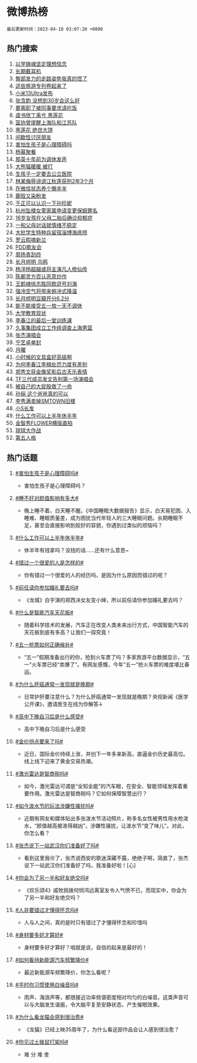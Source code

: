 # 微博热榜

`最后更新时间：2023-04-18 03:07:20 +0800`

## 热门搜索

1. [以学铸魂坚定理想信念](https://m.weibo.cn/search?containerid=100103type%3D1%26t%3D10%26q%3D%23%E4%BB%A5%E5%AD%A6%E9%93%B8%E9%AD%82%E5%9D%9A%E5%AE%9A%E7%90%86%E6%83%B3%E4%BF%A1%E5%BF%B5%23&stream_entry_id=51&isnewpage=1&extparam=seat%3D1%26filter_type%3Drealtimehot%26c_type%3D51%26dgr%3D0%26cate%3D10103%26stream_entry_id%3D51%26pos%3D0%26display_time%3D1681758438%26pre_seqid%3D168175843850792265688&luicode=10000011&lfid=106003type%253D25%2526t%253D3%2526disable_hot%253D1%2526filter_type%253Drealtimehot)
1. [长期戴耳机](https://m.weibo.cn/search?containerid=100103type%3D1%26t%3D10%26q%3D%23%E9%95%BF%E6%9C%9F%E6%88%B4%E8%80%B3%E6%9C%BA%23&stream_entry_id=31&isnewpage=1&extparam=seat%3D1%26filter_type%3Drealtimehot%26c_type%3D31%26cate%3D5001%26lcate%3D5001%26pos%3D0%26realpos%3D1%26band_rank%3D1%26q%3D%2523%25E9%2595%25BF%25E6%259C%259F%25E6%2588%25B4%25E8%2580%25B3%25E6%259C%25BA%2523%26flag%3D2%26stream_entry_id%3D31%26dgr%3D0%26display_time%3D1681758438%26pre_seqid%3D168175843850792265688&luicode=10000011&lfid=106003type%253D25%2526t%253D3%2526disable_hot%253D1%2526filter_type%253Drealtimehot)
1. [臀部发力的走路姿势我真的悟了](https://m.weibo.cn/search?containerid=100103type%3D1%26t%3D10%26q%3D%23%E8%87%80%E9%83%A8%E5%8F%91%E5%8A%9B%E7%9A%84%E8%B5%B0%E8%B7%AF%E5%A7%BF%E5%8A%BF%E6%88%91%E7%9C%9F%E7%9A%84%E6%82%9F%E4%BA%86%23&stream_entry_id=31&isnewpage=1&extparam=seat%3D1%26filter_type%3Drealtimehot%26c_type%3D31%26cate%3D5001%26lcate%3D5001%26pos%3D1%26realpos%3D2%26band_rank%3D2%26q%3D%2523%25E8%2587%2580%25E9%2583%25A8%25E5%258F%2591%25E5%258A%259B%25E7%259A%2584%25E8%25B5%25B0%25E8%25B7%25AF%25E5%25A7%25BF%25E5%258A%25BF%25E6%2588%2591%25E7%259C%259F%25E7%259A%2584%25E6%2582%259F%25E4%25BA%2586%2523%26flag%3D16%26stream_entry_id%3D31%26dgr%3D0%26display_time%3D1681758438%26pre_seqid%3D168175843850792265688&luicode=10000011&lfid=106003type%253D25%2526t%253D3%2526disable_hot%253D1%2526filter_type%253Drealtimehot)
1. [这些旅游专列卷起来了](https://m.weibo.cn/search?containerid=100103type%3D1%26t%3D10%26q%3D%23%E8%BF%99%E4%BA%9B%E6%97%85%E6%B8%B8%E4%B8%93%E5%88%97%E5%8D%B7%E8%B5%B7%E6%9D%A5%E4%BA%86%23&stream_entry_id=31&isnewpage=1&extparam=seat%3D1%26filter_type%3Drealtimehot%26c_type%3D31%26cate%3D5001%26lcate%3D5001%26pos%3D2%26realpos%3D3%26band_rank%3D3%26q%3D%2523%25E8%25BF%2599%25E4%25BA%259B%25E6%2597%2585%25E6%25B8%25B8%25E4%25B8%2593%25E5%2588%2597%25E5%258D%25B7%25E8%25B5%25B7%25E6%259D%25A5%25E4%25BA%2586%2523%26flag%3D0%26stream_entry_id%3D31%26dgr%3D0%26display_time%3D1681758438%26pre_seqid%3D168175843850792265688&luicode=10000011&lfid=106003type%253D25%2526t%253D3%2526disable_hot%253D1%2526filter_type%253Drealtimehot)
1. [小米13Ultra发布](https://m.weibo.cn/search?containerid=100103type%3D1%26t%3D10%26q%3D%23%E5%B0%8F%E7%B1%B313Ultra%E5%8F%91%E5%B8%83%23&stream_entry_id=31&isnewpage=1&extparam=seat%3D1%26filter_type%3Drealtimehot%26c_type%3D31%26topic_ad%3D1%26adid%3D186473%26cate%3D5001%26lcate%3D5001%26pos%3D3%26band_rank%3D4%26q%3D%2523%25E5%25B0%258F%25E7%25B1%25B313Ultra%25E5%258F%2591%25E5%25B8%2583%2523%26stream_entry_id%3D31%26dgr%3D0%26display_time%3D1681758438%26pre_seqid%3D168175843850792265688&luicode=10000011&lfid=106003type%253D25%2526t%253D3%2526disable_hot%253D1%2526filter_type%253Drealtimehot)
1. [张含韵 没想到30岁会这么好](https://m.weibo.cn/search?containerid=100103type%3D1%26t%3D10%26q%3D%E5%BC%A0%E5%90%AB%E9%9F%B5+%E6%B2%A1%E6%83%B3%E5%88%B030%E5%B2%81%E4%BC%9A%E8%BF%99%E4%B9%88%E5%A5%BD&stream_entry_id=31&isnewpage=1&extparam=seat%3D1%26filter_type%3Drealtimehot%26c_type%3D31%26cate%3D5001%26lcate%3D5001%26pos%3D4%26realpos%3D4%26band_rank%3D4%26q%3D%25E5%25BC%25A0%25E5%2590%25AB%25E9%259F%25B5%2520%25E6%25B2%25A1%25E6%2583%25B3%25E5%2588%25B030%25E5%25B2%2581%25E4%25BC%259A%25E8%25BF%2599%25E4%25B9%2588%25E5%25A5%25BD%26flag%3D0%26stream_entry_id%3D31%26dgr%3D0%26display_time%3D1681758438%26pre_seqid%3D168175843850792265688&luicode=10000011&lfid=106003type%253D25%2526t%253D3%2526disable_hot%253D1%2526filter_type%253Drealtimehot)
1. [要离职了被同事要求请吃饭](https://m.weibo.cn/search?containerid=100103type%3D1%26t%3D10%26q%3D%23%E8%A6%81%E7%A6%BB%E8%81%8C%E4%BA%86%E8%A2%AB%E5%90%8C%E4%BA%8B%E8%A6%81%E6%B1%82%E8%AF%B7%E5%90%83%E9%A5%AD%23&stream_entry_id=31&isnewpage=1&extparam=seat%3D1%26filter_type%3Drealtimehot%26c_type%3D31%26cate%3D5001%26lcate%3D5001%26pos%3D5%26realpos%3D5%26band_rank%3D5%26q%3D%2523%25E8%25A6%2581%25E7%25A6%25BB%25E8%2581%258C%25E4%25BA%2586%25E8%25A2%25AB%25E5%2590%258C%25E4%25BA%258B%25E8%25A6%2581%25E6%25B1%2582%25E8%25AF%25B7%25E5%2590%2583%25E9%25A5%25AD%2523%26flag%3D0%26stream_entry_id%3D31%26dgr%3D0%26display_time%3D1681758438%26pre_seqid%3D168175843850792265688&luicode=10000011&lfid=106003type%253D25%2526t%253D3%2526disable_hot%253D1%2526filter_type%253Drealtimehot)
1. [虞书欣丁禹兮 黑莲花](https://m.weibo.cn/search?containerid=100103type%3D1%26t%3D10%26q%3D%E8%99%9E%E4%B9%A6%E6%AC%A3%E4%B8%81%E7%A6%B9%E5%85%AE+%E9%BB%91%E8%8E%B2%E8%8A%B1&stream_entry_id=31&isnewpage=1&extparam=seat%3D1%26filter_type%3Drealtimehot%26c_type%3D31%26cate%3D5001%26lcate%3D5001%26pos%3D6%26realpos%3D6%26band_rank%3D6%26q%3D%25E8%2599%259E%25E4%25B9%25A6%25E6%25AC%25A3%25E4%25B8%2581%25E7%25A6%25B9%25E5%2585%25AE%2520%25E9%25BB%2591%25E8%258E%25B2%25E8%258A%25B1%26flag%3D0%26stream_entry_id%3D31%26dgr%3D0%26display_time%3D1681758438%26pre_seqid%3D168175843850792265688&luicode=10000011&lfid=106003type%253D25%2526t%253D3%2526disable_hot%253D1%2526filter_type%253Drealtimehot)
1. [篮协曾提醒上海队和江苏队](https://m.weibo.cn/search?containerid=100103type%3D1%26t%3D10%26q%3D%23%E7%AF%AE%E5%8D%8F%E6%9B%BE%E6%8F%90%E9%86%92%E4%B8%8A%E6%B5%B7%E9%98%9F%E5%92%8C%E6%B1%9F%E8%8B%8F%E9%98%9F%23&stream_entry_id=31&isnewpage=1&extparam=seat%3D1%26filter_type%3Drealtimehot%26c_type%3D31%26cate%3D5001%26lcate%3D5001%26pos%3D7%26realpos%3D7%26band_rank%3D7%26q%3D%2523%25E7%25AF%25AE%25E5%258D%258F%25E6%259B%25BE%25E6%258F%2590%25E9%2586%2592%25E4%25B8%258A%25E6%25B5%25B7%25E9%2598%259F%25E5%2592%258C%25E6%25B1%259F%25E8%258B%258F%25E9%2598%259F%2523%26flag%3D0%26stream_entry_id%3D31%26dgr%3D0%26display_time%3D1681758438%26pre_seqid%3D168175843850792265688&luicode=10000011&lfid=106003type%253D25%2526t%253D3%2526disable_hot%253D1%2526filter_type%253Drealtimehot)
1. [黑莲花 绝世大饼](https://m.weibo.cn/search?containerid=100103type%3D1%26t%3D10%26q%3D%E9%BB%91%E8%8E%B2%E8%8A%B1+%E7%BB%9D%E4%B8%96%E5%A4%A7%E9%A5%BC&stream_entry_id=31&isnewpage=1&extparam=seat%3D1%26filter_type%3Drealtimehot%26c_type%3D31%26cate%3D5001%26lcate%3D5001%26pos%3D8%26realpos%3D8%26band_rank%3D8%26q%3D%25E9%25BB%2591%25E8%258E%25B2%25E8%258A%25B1%2520%25E7%25BB%259D%25E4%25B8%2596%25E5%25A4%25A7%25E9%25A5%25BC%26flag%3D0%26stream_entry_id%3D31%26dgr%3D0%26display_time%3D1681758438%26pre_seqid%3D168175843850792265688&luicode=10000011&lfid=106003type%253D25%2526t%253D3%2526disable_hot%253D1%2526filter_type%253Drealtimehot)
1. [间歇性讨厌朋友](https://m.weibo.cn/search?containerid=100103type%3D1%26t%3D10%26q%3D%23%E9%97%B4%E6%AD%87%E6%80%A7%E8%AE%A8%E5%8E%8C%E6%9C%8B%E5%8F%8B%23&stream_entry_id=31&isnewpage=1&extparam=seat%3D1%26filter_type%3Drealtimehot%26c_type%3D31%26cate%3D5001%26lcate%3D5001%26pos%3D9%26realpos%3D9%26band_rank%3D9%26q%3D%2523%25E9%2597%25B4%25E6%25AD%2587%25E6%2580%25A7%25E8%25AE%25A8%25E5%258E%258C%25E6%259C%258B%25E5%258F%258B%2523%26flag%3D0%26stream_entry_id%3D31%26dgr%3D0%26display_time%3D1681758438%26pre_seqid%3D168175843850792265688&luicode=10000011&lfid=106003type%253D25%2526t%253D3%2526disable_hot%253D1%2526filter_type%253Drealtimehot)
1. [害怕生孩子是心理障碍吗](https://m.weibo.cn/search?containerid=100103type%3D1%26t%3D10%26q%3D%23%E5%AE%B3%E6%80%95%E7%94%9F%E5%AD%A9%E5%AD%90%E6%98%AF%E5%BF%83%E7%90%86%E9%9A%9C%E7%A2%8D%E5%90%97%23&stream_entry_id=31&isnewpage=1&extparam=seat%3D1%26filter_type%3Drealtimehot%26c_type%3D31%26cate%3D5001%26lcate%3D5001%26pos%3D10%26realpos%3D10%26band_rank%3D10%26q%3D%2523%25E5%25AE%25B3%25E6%2580%2595%25E7%2594%259F%25E5%25AD%25A9%25E5%25AD%2590%25E6%2598%25AF%25E5%25BF%2583%25E7%2590%2586%25E9%259A%259C%25E7%25A2%258D%25E5%2590%2597%2523%26flag%3D0%26stream_entry_id%3D31%26dgr%3D0%26display_time%3D1681758438%26pre_seqid%3D168175843850792265688&luicode=10000011&lfid=106003type%253D25%2526t%253D3%2526disable_hot%253D1%2526filter_type%253Drealtimehot)
1. [杨幂聚餐](https://m.weibo.cn/search?containerid=100103type%3D1%26t%3D10%26q%3D%E6%9D%A8%E5%B9%82%E8%81%9A%E9%A4%90&stream_entry_id=31&isnewpage=1&extparam=seat%3D1%26filter_type%3Drealtimehot%26c_type%3D31%26cate%3D5001%26lcate%3D5001%26pos%3D11%26realpos%3D11%26band_rank%3D11%26q%3D%25E6%259D%25A8%25E5%25B9%2582%25E8%2581%259A%25E9%25A4%2590%26flag%3D2%26stream_entry_id%3D31%26dgr%3D0%26display_time%3D1681758438%26pre_seqid%3D168175843850792265688&luicode=10000011&lfid=106003type%253D25%2526t%253D3%2526disable_hot%253D1%2526filter_type%253Drealtimehot)
1. [那英十年前为调休发声](https://m.weibo.cn/search?containerid=100103type%3D1%26t%3D10%26q%3D%E9%82%A3%E8%8B%B1%E5%8D%81%E5%B9%B4%E5%89%8D%E4%B8%BA%E8%B0%83%E4%BC%91%E5%8F%91%E5%A3%B0&stream_entry_id=31&isnewpage=1&extparam=seat%3D1%26filter_type%3Drealtimehot%26c_type%3D31%26cate%3D5001%26lcate%3D5001%26pos%3D12%26realpos%3D12%26band_rank%3D12%26q%3D%25E9%2582%25A3%25E8%258B%25B1%25E5%258D%2581%25E5%25B9%25B4%25E5%2589%258D%25E4%25B8%25BA%25E8%25B0%2583%25E4%25BC%2591%25E5%258F%2591%25E5%25A3%25B0%26flag%3D2%26stream_entry_id%3D31%26dgr%3D0%26display_time%3D1681758438%26pre_seqid%3D168175843850792265688&luicode=10000011&lfid=106003type%253D25%2526t%253D3%2526disable_hot%253D1%2526filter_type%253Drealtimehot)
1. [大熊猫暖暖 被打](https://m.weibo.cn/search?containerid=100103type%3D1%26t%3D10%26q%3D%E5%A4%A7%E7%86%8A%E7%8C%AB%E6%9A%96%E6%9A%96+%E8%A2%AB%E6%89%93&stream_entry_id=31&isnewpage=1&extparam=seat%3D1%26filter_type%3Drealtimehot%26c_type%3D31%26cate%3D5001%26lcate%3D5001%26pos%3D13%26realpos%3D13%26band_rank%3D13%26q%3D%25E5%25A4%25A7%25E7%2586%258A%25E7%258C%25AB%25E6%259A%2596%25E6%259A%2596%2520%25E8%25A2%25AB%25E6%2589%2593%26flag%3D2%26stream_entry_id%3D31%26dgr%3D0%26display_time%3D1681758438%26pre_seqid%3D168175843850792265688&luicode=10000011&lfid=106003type%253D25%2526t%253D3%2526disable_hot%253D1%2526filter_type%253Drealtimehot)
1. [生孩子一定要去公立医院](https://m.weibo.cn/search?containerid=100103type%3D1%26t%3D10%26q%3D%23%E7%94%9F%E5%AD%A9%E5%AD%90%E4%B8%80%E5%AE%9A%E8%A6%81%E5%8E%BB%E5%85%AC%E7%AB%8B%E5%8C%BB%E9%99%A2%23&stream_entry_id=31&isnewpage=1&extparam=seat%3D1%26filter_type%3Drealtimehot%26c_type%3D31%26cate%3D5001%26lcate%3D5001%26pos%3D14%26realpos%3D14%26band_rank%3D14%26q%3D%2523%25E7%2594%259F%25E5%25AD%25A9%25E5%25AD%2590%25E4%25B8%2580%25E5%25AE%259A%25E8%25A6%2581%25E5%258E%25BB%25E5%2585%25AC%25E7%25AB%258B%25E5%258C%25BB%25E9%2599%25A2%2523%26flag%3D2%26stream_entry_id%3D31%26dgr%3D0%26display_time%3D1681758438%26pre_seqid%3D168175843850792265688&luicode=10000011&lfid=106003type%253D25%2526t%253D3%2526disable_hot%253D1%2526filter_type%253Drealtimehot)
1. [林某侮辱诽谤江秋莲获刑2年3个月](https://m.weibo.cn/search?containerid=100103type%3D1%26t%3D10%26q%3D%23%E6%9E%97%E6%9F%90%E4%BE%AE%E8%BE%B1%E8%AF%BD%E8%B0%A4%E6%B1%9F%E7%A7%8B%E8%8E%B2%E8%8E%B7%E5%88%912%E5%B9%B43%E4%B8%AA%E6%9C%88%23&stream_entry_id=31&isnewpage=1&extparam=seat%3D1%26filter_type%3Drealtimehot%26c_type%3D31%26cate%3D5001%26lcate%3D5001%26pos%3D15%26realpos%3D15%26band_rank%3D15%26q%3D%2523%25E6%259E%2597%25E6%259F%2590%25E4%25BE%25AE%25E8%25BE%25B1%25E8%25AF%25BD%25E8%25B0%25A4%25E6%25B1%259F%25E7%25A7%258B%25E8%258E%25B2%25E8%258E%25B7%25E5%2588%25912%25E5%25B9%25B43%25E4%25B8%25AA%25E6%259C%2588%2523%26flag%3D0%26stream_entry_id%3D31%26dgr%3D0%26display_time%3D1681758438%26pre_seqid%3D168175843850792265688&luicode=10000011&lfid=106003type%253D25%2526t%253D3%2526disable_hot%253D1%2526filter_type%253Drealtimehot)
1. [在微信状态养个懒羊羊](https://m.weibo.cn/search?containerid=100103type%3D1%26t%3D10%26q%3D%23%E5%9C%A8%E5%BE%AE%E4%BF%A1%E7%8A%B6%E6%80%81%E5%85%BB%E4%B8%AA%E6%87%92%E7%BE%8A%E7%BE%8A%23&stream_entry_id=31&isnewpage=1&extparam=seat%3D1%26filter_type%3Drealtimehot%26c_type%3D31%26cate%3D5001%26lcate%3D5001%26pos%3D16%26realpos%3D16%26band_rank%3D16%26q%3D%2523%25E5%259C%25A8%25E5%25BE%25AE%25E4%25BF%25A1%25E7%258A%25B6%25E6%2580%2581%25E5%2585%25BB%25E4%25B8%25AA%25E6%2587%2592%25E7%25BE%258A%25E7%25BE%258A%2523%26flag%3D0%26stream_entry_id%3D31%26dgr%3D0%26display_time%3D1681758438%26pre_seqid%3D168175843850792265688&luicode=10000011&lfid=106003type%253D25%2526t%253D3%2526disable_hot%253D1%2526filter_type%253Drealtimehot)
1. [鹿晗又染粉发](https://m.weibo.cn/search?containerid=100103type%3D1%26t%3D10%26q%3D%23%E9%B9%BF%E6%99%97%E5%8F%88%E6%9F%93%E7%B2%89%E5%8F%91%23&stream_entry_id=31&isnewpage=1&extparam=seat%3D1%26filter_type%3Drealtimehot%26c_type%3D31%26cate%3D5001%26lcate%3D5001%26pos%3D17%26realpos%3D17%26band_rank%3D17%26q%3D%2523%25E9%25B9%25BF%25E6%2599%2597%25E5%258F%2588%25E6%259F%2593%25E7%25B2%2589%25E5%258F%2591%2523%26flag%3D2%26stream_entry_id%3D31%26dgr%3D0%26display_time%3D1681758438%26pre_seqid%3D168175843850792265688&luicode=10000011&lfid=106003type%253D25%2526t%253D3%2526disable_hot%253D1%2526filter_type%253Drealtimehot)
1. [于正可以认识一下孙珍妮](https://m.weibo.cn/search?containerid=100103type%3D1%26t%3D10%26q%3D%23%E4%BA%8E%E6%AD%A3%E5%8F%AF%E4%BB%A5%E8%AE%A4%E8%AF%86%E4%B8%80%E4%B8%8B%E5%AD%99%E7%8F%8D%E5%A6%AE%23&stream_entry_id=31&isnewpage=1&extparam=seat%3D1%26filter_type%3Drealtimehot%26c_type%3D31%26cate%3D5001%26lcate%3D5001%26pos%3D18%26realpos%3D18%26band_rank%3D18%26q%3D%2523%25E4%25BA%258E%25E6%25AD%25A3%25E5%258F%25AF%25E4%25BB%25A5%25E8%25AE%25A4%25E8%25AF%2586%25E4%25B8%2580%25E4%25B8%258B%25E5%25AD%2599%25E7%258F%258D%25E5%25A6%25AE%2523%26flag%3D2%26stream_entry_id%3D31%26dgr%3D0%26display_time%3D1681758438%26pre_seqid%3D168175843850792265688&luicode=10000011&lfid=106003type%253D25%2526t%253D3%2526disable_hot%253D1%2526filter_type%253Drealtimehot)
1. [杭州坠楼女童家属申请变更保姆罪名](https://m.weibo.cn/search?containerid=100103type%3D1%26t%3D10%26q%3D%23%E6%9D%AD%E5%B7%9E%E5%9D%A0%E6%A5%BC%E5%A5%B3%E7%AB%A5%E5%AE%B6%E5%B1%9E%E7%94%B3%E8%AF%B7%E5%8F%98%E6%9B%B4%E4%BF%9D%E5%A7%86%E7%BD%AA%E5%90%8D%23&stream_entry_id=31&isnewpage=1&extparam=seat%3D1%26filter_type%3Drealtimehot%26c_type%3D31%26cate%3D5001%26lcate%3D5001%26pos%3D19%26realpos%3D19%26band_rank%3D19%26q%3D%2523%25E6%259D%25AD%25E5%25B7%259E%25E5%259D%25A0%25E6%25A5%25BC%25E5%25A5%25B3%25E7%25AB%25A5%25E5%25AE%25B6%25E5%25B1%259E%25E7%2594%25B3%25E8%25AF%25B7%25E5%258F%2598%25E6%259B%25B4%25E4%25BF%259D%25E5%25A7%2586%25E7%25BD%25AA%25E5%2590%258D%2523%26flag%3D0%26stream_entry_id%3D31%26dgr%3D0%26display_time%3D1681758438%26pre_seqid%3D168175843850792265688&luicode=10000011&lfid=106003type%253D25%2526t%253D3%2526disable_hot%253D1%2526filter_type%253Drealtimehot)
1. [16岁女孩在父母二胎后确诊抑郁症](https://m.weibo.cn/search?containerid=100103type%3D1%26t%3D10%26q%3D%2316%E5%B2%81%E5%A5%B3%E5%AD%A9%E5%9C%A8%E7%88%B6%E6%AF%8D%E4%BA%8C%E8%83%8E%E5%90%8E%E7%A1%AE%E8%AF%8A%E6%8A%91%E9%83%81%E7%97%87%23&stream_entry_id=31&isnewpage=1&extparam=seat%3D1%26filter_type%3Drealtimehot%26c_type%3D31%26cate%3D5001%26lcate%3D5001%26pos%3D20%26realpos%3D20%26band_rank%3D20%26q%3D%252316%25E5%25B2%2581%25E5%25A5%25B3%25E5%25AD%25A9%25E5%259C%25A8%25E7%2588%25B6%25E6%25AF%258D%25E4%25BA%258C%25E8%2583%258E%25E5%2590%258E%25E7%25A1%25AE%25E8%25AF%258A%25E6%258A%2591%25E9%2583%2581%25E7%2597%2587%2523%26flag%3D0%26stream_entry_id%3D31%26dgr%3D0%26display_time%3D1681758438%26pre_seqid%3D168175843850792265688&luicode=10000011&lfid=106003type%253D25%2526t%253D3%2526disable_hot%253D1%2526filter_type%253Drealtimehot)
1. [一和父母对话就情绪不稳定](https://m.weibo.cn/search?containerid=100103type%3D1%26t%3D10%26q%3D%23%E4%B8%80%E5%92%8C%E7%88%B6%E6%AF%8D%E5%AF%B9%E8%AF%9D%E5%B0%B1%E6%83%85%E7%BB%AA%E4%B8%8D%E7%A8%B3%E5%AE%9A%23&stream_entry_id=31&isnewpage=1&extparam=seat%3D1%26filter_type%3Drealtimehot%26c_type%3D31%26cate%3D5001%26lcate%3D5001%26pos%3D21%26realpos%3D21%26band_rank%3D21%26q%3D%2523%25E4%25B8%2580%25E5%2592%258C%25E7%2588%25B6%25E6%25AF%258D%25E5%25AF%25B9%25E8%25AF%259D%25E5%25B0%25B1%25E6%2583%2585%25E7%25BB%25AA%25E4%25B8%258D%25E7%25A8%25B3%25E5%25AE%259A%2523%26flag%3D0%26stream_entry_id%3D31%26dgr%3D0%26display_time%3D1681758438%26pre_seqid%3D168175843850792265688&luicode=10000011&lfid=106003type%253D25%2526t%253D3%2526disable_hot%253D1%2526filter_type%253Drealtimehot)
1. [大批学生特种兵留宿淄博海底捞](https://m.weibo.cn/search?containerid=100103type%3D1%26t%3D10%26q%3D%23%E5%A4%A7%E6%89%B9%E5%AD%A6%E7%94%9F%E7%89%B9%E7%A7%8D%E5%85%B5%E7%95%99%E5%AE%BF%E6%B7%84%E5%8D%9A%E6%B5%B7%E5%BA%95%E6%8D%9E%23&stream_entry_id=31&isnewpage=1&extparam=seat%3D1%26filter_type%3Drealtimehot%26c_type%3D31%26cate%3D5001%26lcate%3D5001%26pos%3D22%26realpos%3D22%26band_rank%3D22%26q%3D%2523%25E5%25A4%25A7%25E6%2589%25B9%25E5%25AD%25A6%25E7%2594%259F%25E7%2589%25B9%25E7%25A7%258D%25E5%2585%25B5%25E7%2595%2599%25E5%25AE%25BF%25E6%25B7%2584%25E5%258D%259A%25E6%25B5%25B7%25E5%25BA%2595%25E6%258D%259E%2523%26flag%3D0%26stream_entry_id%3D31%26dgr%3D0%26display_time%3D1681758438%26pre_seqid%3D168175843850792265688&luicode=10000011&lfid=106003type%253D25%2526t%253D3%2526disable_hot%253D1%2526filter_type%253Drealtimehot)
1. [罗云熙嗑新兰](https://m.weibo.cn/search?containerid=100103type%3D1%26t%3D10%26q%3D%23%E7%BD%97%E4%BA%91%E7%86%99%E5%97%91%E6%96%B0%E5%85%B0%23&stream_entry_id=31&isnewpage=1&extparam=seat%3D1%26filter_type%3Drealtimehot%26c_type%3D31%26cate%3D5001%26lcate%3D5001%26pos%3D23%26realpos%3D23%26band_rank%3D23%26q%3D%2523%25E7%25BD%2597%25E4%25BA%2591%25E7%2586%2599%25E5%2597%2591%25E6%2596%25B0%25E5%2585%25B0%2523%26flag%3D0%26stream_entry_id%3D31%26dgr%3D0%26display_time%3D1681758438%26pre_seqid%3D168175843850792265688&luicode=10000011&lfid=106003type%253D25%2526t%253D3%2526disable_hot%253D1%2526filter_type%253Drealtimehot)
1. [PDD歌友会](https://m.weibo.cn/search?containerid=100103type%3D1%26t%3D10%26q%3D%23PDD%E6%AD%8C%E5%8F%8B%E4%BC%9A%23&stream_entry_id=31&isnewpage=1&extparam=seat%3D1%26filter_type%3Drealtimehot%26c_type%3D31%26cate%3D5001%26lcate%3D5001%26pos%3D24%26realpos%3D24%26band_rank%3D24%26q%3D%2523PDD%25E6%25AD%258C%25E5%258F%258B%25E4%25BC%259A%2523%26flag%3D0%26stream_entry_id%3D31%26dgr%3D0%26display_time%3D1681758438%26pre_seqid%3D168175843850792265688&luicode=10000011&lfid=106003type%253D25%2526t%253D3%2526disable_hot%253D1%2526filter_type%253Drealtimehot)
1. [周扬青刮痧](https://m.weibo.cn/search?containerid=100103type%3D1%26t%3D10%26q%3D%23%E5%91%A8%E6%89%AC%E9%9D%92%E5%88%AE%E7%97%A7%23&stream_entry_id=31&isnewpage=1&extparam=seat%3D1%26filter_type%3Drealtimehot%26c_type%3D31%26cate%3D5001%26lcate%3D5001%26pos%3D25%26realpos%3D25%26band_rank%3D25%26q%3D%2523%25E5%2591%25A8%25E6%2589%25AC%25E9%259D%2592%25E5%2588%25AE%25E7%2597%25A7%2523%26flag%3D0%26stream_entry_id%3D31%26dgr%3D0%26display_time%3D1681758438%26pre_seqid%3D168175843850792265688&luicode=10000011&lfid=106003type%253D25%2526t%253D3%2526disable_hot%253D1%2526filter_type%253Drealtimehot)
1. [长月烬明 乌鸦](https://m.weibo.cn/search?containerid=100103type%3D1%26t%3D10%26q%3D%E9%95%BF%E6%9C%88%E7%83%AC%E6%98%8E+%E4%B9%8C%E9%B8%A6&stream_entry_id=31&isnewpage=1&extparam=seat%3D1%26filter_type%3Drealtimehot%26c_type%3D31%26cate%3D5001%26lcate%3D5001%26pos%3D26%26realpos%3D26%26band_rank%3D26%26q%3D%25E9%2595%25BF%25E6%259C%2588%25E7%2583%25AC%25E6%2598%258E%2520%25E4%25B9%258C%25E9%25B8%25A6%26flag%3D0%26stream_entry_id%3D31%26dgr%3D0%26display_time%3D1681758438%26pre_seqid%3D168175843850792265688&luicode=10000011&lfid=106003type%253D25%2526t%253D3%2526disable_hot%253D1%2526filter_type%253Drealtimehot)
1. [杨洋杨超越或将主演凡人修仙传](https://m.weibo.cn/search?containerid=100103type%3D1%26t%3D10%26q%3D%23%E6%9D%A8%E6%B4%8B%E6%9D%A8%E8%B6%85%E8%B6%8A%E6%88%96%E5%B0%86%E4%B8%BB%E6%BC%94%E5%87%A1%E4%BA%BA%E4%BF%AE%E4%BB%99%E4%BC%A0%23&stream_entry_id=31&isnewpage=1&extparam=seat%3D1%26filter_type%3Drealtimehot%26c_type%3D31%26cate%3D5001%26lcate%3D5001%26pos%3D27%26realpos%3D27%26band_rank%3D27%26q%3D%2523%25E6%259D%25A8%25E6%25B4%258B%25E6%259D%25A8%25E8%25B6%2585%25E8%25B6%258A%25E6%2588%2596%25E5%25B0%2586%25E4%25B8%25BB%25E6%25BC%2594%25E5%2587%25A1%25E4%25BA%25BA%25E4%25BF%25AE%25E4%25BB%2599%25E4%25BC%25A0%2523%26flag%3D0%26stream_entry_id%3D31%26dgr%3D0%26display_time%3D1681758438%26pre_seqid%3D168175843850792265688&luicode=10000011&lfid=106003type%253D25%2526t%253D3%2526disable_hot%253D1%2526filter_type%253Drealtimehot)
1. [陈都灵方否认恶意炒作](https://m.weibo.cn/search?containerid=100103type%3D1%26t%3D10%26q%3D%23%E9%99%88%E9%83%BD%E7%81%B5%E6%96%B9%E5%90%A6%E8%AE%A4%E6%81%B6%E6%84%8F%E7%82%92%E4%BD%9C%23&stream_entry_id=31&isnewpage=1&extparam=seat%3D1%26filter_type%3Drealtimehot%26c_type%3D31%26cate%3D5001%26lcate%3D5001%26pos%3D28%26realpos%3D28%26band_rank%3D28%26q%3D%2523%25E9%2599%2588%25E9%2583%25BD%25E7%2581%25B5%25E6%2596%25B9%25E5%2590%25A6%25E8%25AE%25A4%25E6%2581%25B6%25E6%2584%258F%25E7%2582%2592%25E4%25BD%259C%2523%26flag%3D0%26stream_entry_id%3D31%26dgr%3D0%26display_time%3D1681758438%26pre_seqid%3D168175843850792265688&luicode=10000011&lfid=106003type%253D25%2526t%253D3%2526disable_hot%253D1%2526filter_type%253Drealtimehot)
1. [王鹤棣徐志胜同款逗号刘海](https://m.weibo.cn/search?containerid=100103type%3D1%26t%3D10%26q%3D%23%E7%8E%8B%E9%B9%A4%E6%A3%A3%E5%BE%90%E5%BF%97%E8%83%9C%E5%90%8C%E6%AC%BE%E9%80%97%E5%8F%B7%E5%88%98%E6%B5%B7%23&stream_entry_id=31&isnewpage=1&extparam=seat%3D1%26filter_type%3Drealtimehot%26c_type%3D31%26cate%3D5001%26lcate%3D5001%26pos%3D29%26realpos%3D29%26band_rank%3D29%26q%3D%2523%25E7%258E%258B%25E9%25B9%25A4%25E6%25A3%25A3%25E5%25BE%2590%25E5%25BF%2597%25E8%2583%259C%25E5%2590%258C%25E6%25AC%25BE%25E9%2580%2597%25E5%258F%25B7%25E5%2588%2598%25E6%25B5%25B7%2523%26flag%3D0%26stream_entry_id%3D31%26dgr%3D0%26display_time%3D1681758438%26pre_seqid%3D168175843850792265688&luicode=10000011&lfid=106003type%253D25%2526t%253D3%2526disable_hot%253D1%2526filter_type%253Drealtimehot)
1. [强冷空气将带来俯冲式降温](https://m.weibo.cn/search?containerid=100103type%3D1%26t%3D10%26q%3D%23%E5%BC%BA%E5%86%B7%E7%A9%BA%E6%B0%94%E5%B0%86%E5%B8%A6%E6%9D%A5%E4%BF%AF%E5%86%B2%E5%BC%8F%E9%99%8D%E6%B8%A9%23&stream_entry_id=31&isnewpage=1&extparam=seat%3D1%26filter_type%3Drealtimehot%26c_type%3D31%26cate%3D5001%26lcate%3D5001%26pos%3D30%26realpos%3D30%26band_rank%3D30%26q%3D%2523%25E5%25BC%25BA%25E5%2586%25B7%25E7%25A9%25BA%25E6%25B0%2594%25E5%25B0%2586%25E5%25B8%25A6%25E6%259D%25A5%25E4%25BF%25AF%25E5%2586%25B2%25E5%25BC%258F%25E9%2599%258D%25E6%25B8%25A9%2523%26flag%3D1%26stream_entry_id%3D31%26dgr%3D0%26display_time%3D1681758438%26pre_seqid%3D168175843850792265688&luicode=10000011&lfid=106003type%253D25%2526t%253D3%2526disable_hot%253D1%2526filter_type%253Drealtimehot)
1. [长月烬明豆瓣开分6.2分](https://m.weibo.cn/search?containerid=100103type%3D1%26t%3D10%26q%3D%23%E9%95%BF%E6%9C%88%E7%83%AC%E6%98%8E%E8%B1%86%E7%93%A3%E5%BC%80%E5%88%866.2%E5%88%86%23&stream_entry_id=31&isnewpage=1&extparam=seat%3D1%26filter_type%3Drealtimehot%26c_type%3D31%26cate%3D5001%26lcate%3D5001%26pos%3D31%26realpos%3D31%26band_rank%3D31%26q%3D%2523%25E9%2595%25BF%25E6%259C%2588%25E7%2583%25AC%25E6%2598%258E%25E8%25B1%2586%25E7%2593%25A3%25E5%25BC%2580%25E5%2588%25866.2%25E5%2588%2586%2523%26flag%3D0%26stream_entry_id%3D31%26dgr%3D0%26display_time%3D1681758438%26pre_seqid%3D168175843850792265688&luicode=10000011&lfid=106003type%253D25%2526t%253D3%2526disable_hot%253D1%2526filter_type%253Drealtimehot)
1. [能不能接受五一放一天不调休](https://m.weibo.cn/search?containerid=100103type%3D1%26t%3D10%26q%3D%23%E8%83%BD%E4%B8%8D%E8%83%BD%E6%8E%A5%E5%8F%97%E4%BA%94%E4%B8%80%E6%94%BE%E4%B8%80%E5%A4%A9%E4%B8%8D%E8%B0%83%E4%BC%91%23&stream_entry_id=31&isnewpage=1&extparam=seat%3D1%26filter_type%3Drealtimehot%26c_type%3D31%26cate%3D5001%26lcate%3D5001%26pos%3D32%26realpos%3D32%26band_rank%3D32%26q%3D%2523%25E8%2583%25BD%25E4%25B8%258D%25E8%2583%25BD%25E6%258E%25A5%25E5%258F%2597%25E4%25BA%2594%25E4%25B8%2580%25E6%2594%25BE%25E4%25B8%2580%25E5%25A4%25A9%25E4%25B8%258D%25E8%25B0%2583%25E4%25BC%2591%2523%26flag%3D0%26stream_entry_id%3D31%26dgr%3D0%26display_time%3D1681758438%26pre_seqid%3D168175843850792265688&luicode=10000011&lfid=106003type%253D25%2526t%253D3%2526disable_hot%253D1%2526filter_type%253Drealtimehot)
1. [大学教育现状](https://m.weibo.cn/search?containerid=100103type%3D1%26t%3D10%26q%3D%E5%A4%A7%E5%AD%A6%E6%95%99%E8%82%B2%E7%8E%B0%E7%8A%B6&stream_entry_id=31&isnewpage=1&extparam=seat%3D1%26filter_type%3Drealtimehot%26c_type%3D31%26cate%3D5001%26lcate%3D5001%26pos%3D33%26realpos%3D33%26band_rank%3D33%26q%3D%25E5%25A4%25A7%25E5%25AD%25A6%25E6%2595%2599%25E8%2582%25B2%25E7%258E%25B0%25E7%258A%25B6%26flag%3D0%26stream_entry_id%3D31%26dgr%3D0%26display_time%3D1681758438%26pre_seqid%3D168175843850792265688&luicode=10000011&lfid=106003type%253D25%2526t%253D3%2526disable_hot%253D1%2526filter_type%253Drealtimehot)
1. [李春江的最后一堂训练课](https://m.weibo.cn/search?containerid=100103type%3D1%26t%3D10%26q%3D%23%E6%9D%8E%E6%98%A5%E6%B1%9F%E7%9A%84%E6%9C%80%E5%90%8E%E4%B8%80%E5%A0%82%E8%AE%AD%E7%BB%83%E8%AF%BE%23&stream_entry_id=31&isnewpage=1&extparam=seat%3D1%26filter_type%3Drealtimehot%26c_type%3D31%26cate%3D5001%26lcate%3D5001%26pos%3D34%26realpos%3D34%26band_rank%3D34%26q%3D%2523%25E6%259D%258E%25E6%2598%25A5%25E6%25B1%259F%25E7%259A%2584%25E6%259C%2580%25E5%2590%258E%25E4%25B8%2580%25E5%25A0%2582%25E8%25AE%25AD%25E7%25BB%2583%25E8%25AF%25BE%2523%26flag%3D0%26stream_entry_id%3D31%26dgr%3D0%26display_time%3D1681758438%26pre_seqid%3D168175843850792265688&luicode=10000011&lfid=106003type%253D25%2526t%253D3%2526disable_hot%253D1%2526filter_type%253Drealtimehot)
1. [久事集团成立工作组调查上海男篮](https://m.weibo.cn/search?containerid=100103type%3D1%26t%3D10%26q%3D%23%E4%B9%85%E4%BA%8B%E9%9B%86%E5%9B%A2%E6%88%90%E7%AB%8B%E5%B7%A5%E4%BD%9C%E7%BB%84%E8%B0%83%E6%9F%A5%E4%B8%8A%E6%B5%B7%E7%94%B7%E7%AF%AE%23&stream_entry_id=31&isnewpage=1&extparam=seat%3D1%26filter_type%3Drealtimehot%26c_type%3D31%26cate%3D5001%26lcate%3D5001%26pos%3D35%26realpos%3D35%26band_rank%3D35%26q%3D%2523%25E4%25B9%2585%25E4%25BA%258B%25E9%259B%2586%25E5%259B%25A2%25E6%2588%2590%25E7%25AB%258B%25E5%25B7%25A5%25E4%25BD%259C%25E7%25BB%2584%25E8%25B0%2583%25E6%259F%25A5%25E4%25B8%258A%25E6%25B5%25B7%25E7%2594%25B7%25E7%25AF%25AE%2523%26flag%3D0%26stream_entry_id%3D31%26dgr%3D0%26display_time%3D1681758438%26pre_seqid%3D168175843850792265688&luicode=10000011&lfid=106003type%253D25%2526t%253D3%2526disable_hot%253D1%2526filter_type%253Drealtimehot)
1. [张杰演唱会](https://m.weibo.cn/search?containerid=100103type%3D1%26t%3D10%26q%3D%E5%BC%A0%E6%9D%B0%E6%BC%94%E5%94%B1%E4%BC%9A&stream_entry_id=31&isnewpage=1&extparam=seat%3D1%26filter_type%3Drealtimehot%26c_type%3D31%26cate%3D5001%26lcate%3D5001%26pos%3D36%26realpos%3D36%26band_rank%3D36%26q%3D%25E5%25BC%25A0%25E6%259D%25B0%25E6%25BC%2594%25E5%2594%25B1%25E4%25BC%259A%26flag%3D0%26stream_entry_id%3D31%26dgr%3D0%26display_time%3D1681758438%26pre_seqid%3D168175843850792265688&luicode=10000011&lfid=106003type%253D25%2526t%253D3%2526disable_hot%253D1%2526filter_type%253Drealtimehot)
1. [宁艺卓单封](https://m.weibo.cn/search?containerid=100103type%3D1%26t%3D10%26q%3D%E5%AE%81%E8%89%BA%E5%8D%93%E5%8D%95%E5%B0%81&stream_entry_id=31&isnewpage=1&extparam=seat%3D1%26filter_type%3Drealtimehot%26c_type%3D31%26cate%3D5001%26lcate%3D5001%26pos%3D37%26realpos%3D37%26band_rank%3D37%26q%3D%25E5%25AE%2581%25E8%2589%25BA%25E5%258D%2593%25E5%258D%2595%25E5%25B0%2581%26flag%3D0%26stream_entry_id%3D31%26dgr%3D0%26display_time%3D1681758438%26pre_seqid%3D168175843850792265688&luicode=10000011&lfid=106003type%253D25%2526t%253D3%2526disable_hot%253D1%2526filter_type%253Drealtimehot)
1. [月曜](https://m.weibo.cn/search?containerid=100103type%3D1%26t%3D10%26q%3D%E6%9C%88%E6%9B%9C&stream_entry_id=31&isnewpage=1&extparam=seat%3D1%26filter_type%3Drealtimehot%26c_type%3D31%26cate%3D5001%26lcate%3D5001%26pos%3D38%26realpos%3D38%26band_rank%3D38%26q%3D%25E6%259C%2588%25E6%259B%259C%26flag%3D0%26stream_entry_id%3D31%26dgr%3D0%26display_time%3D1681758438%26pre_seqid%3D168175843850792265688&luicode=10000011&lfid=106003type%253D25%2526t%253D3%2526disable_hot%253D1%2526filter_type%253Drealtimehot)
1. [小时候的文具盒好高级啊](https://m.weibo.cn/search?containerid=100103type%3D1%26t%3D10%26q%3D%23%E5%B0%8F%E6%97%B6%E5%80%99%E7%9A%84%E6%96%87%E5%85%B7%E7%9B%92%E5%A5%BD%E9%AB%98%E7%BA%A7%E5%95%8A%23&stream_entry_id=31&isnewpage=1&extparam=seat%3D1%26filter_type%3Drealtimehot%26c_type%3D31%26cate%3D5001%26lcate%3D5001%26pos%3D39%26realpos%3D39%26band_rank%3D39%26q%3D%2523%25E5%25B0%258F%25E6%2597%25B6%25E5%2580%2599%25E7%259A%2584%25E6%2596%2587%25E5%2585%25B7%25E7%259B%2592%25E5%25A5%25BD%25E9%25AB%2598%25E7%25BA%25A7%25E5%2595%258A%2523%26flag%3D0%26stream_entry_id%3D31%26dgr%3D0%26display_time%3D1681758438%26pre_seqid%3D168175843850792265688&luicode=10000011&lfid=106003type%253D25%2526t%253D3%2526disable_hot%253D1%2526filter_type%253Drealtimehot)
1. [为何李春江李楠处罚力度有差别](https://m.weibo.cn/search?containerid=100103type%3D1%26t%3D10%26q%3D%23%E4%B8%BA%E4%BD%95%E6%9D%8E%E6%98%A5%E6%B1%9F%E6%9D%8E%E6%A5%A0%E5%A4%84%E7%BD%9A%E5%8A%9B%E5%BA%A6%E6%9C%89%E5%B7%AE%E5%88%AB%23&stream_entry_id=31&isnewpage=1&extparam=seat%3D1%26filter_type%3Drealtimehot%26c_type%3D31%26cate%3D5001%26lcate%3D5001%26pos%3D40%26realpos%3D40%26band_rank%3D40%26q%3D%2523%25E4%25B8%25BA%25E4%25BD%2595%25E6%259D%258E%25E6%2598%25A5%25E6%25B1%259F%25E6%259D%258E%25E6%25A5%25A0%25E5%25A4%2584%25E7%25BD%259A%25E5%258A%259B%25E5%25BA%25A6%25E6%259C%2589%25E5%25B7%25AE%25E5%2588%25AB%2523%26flag%3D0%26stream_entry_id%3D31%26dgr%3D0%26display_time%3D1681758438%26pre_seqid%3D168175843850792265688&luicode=10000011&lfid=106003type%253D25%2526t%253D3%2526disable_hot%253D1%2526filter_type%253Drealtimehot)
1. [郑秀文获金像奖影后古天乐表情](https://m.weibo.cn/search?containerid=100103type%3D1%26t%3D10%26q%3D%23%E9%83%91%E7%A7%80%E6%96%87%E8%8E%B7%E9%87%91%E5%83%8F%E5%A5%96%E5%BD%B1%E5%90%8E%E5%8F%A4%E5%A4%A9%E4%B9%90%E8%A1%A8%E6%83%85%23&stream_entry_id=31&isnewpage=1&extparam=seat%3D1%26filter_type%3Drealtimehot%26c_type%3D31%26cate%3D5001%26lcate%3D5001%26pos%3D41%26realpos%3D41%26band_rank%3D41%26q%3D%2523%25E9%2583%2591%25E7%25A7%2580%25E6%2596%2587%25E8%258E%25B7%25E9%2587%2591%25E5%2583%258F%25E5%25A5%2596%25E5%25BD%25B1%25E5%2590%258E%25E5%258F%25A4%25E5%25A4%25A9%25E4%25B9%2590%25E8%25A1%25A8%25E6%2583%2585%2523%26flag%3D1%26stream_entry_id%3D31%26dgr%3D0%26display_time%3D1681758438%26pre_seqid%3D168175843850792265688&luicode=10000011&lfid=106003type%253D25%2526t%253D3%2526disable_hot%253D1%2526filter_type%253Drealtimehot)
1. [TF三代成员发文告别第一场演唱会](https://m.weibo.cn/search?containerid=100103type%3D1%26t%3D10%26q%3D%23TF%E4%B8%89%E4%BB%A3%E6%88%90%E5%91%98%E5%8F%91%E6%96%87%E5%91%8A%E5%88%AB%E7%AC%AC%E4%B8%80%E5%9C%BA%E6%BC%94%E5%94%B1%E4%BC%9A%23&stream_entry_id=31&isnewpage=1&extparam=seat%3D1%26filter_type%3Drealtimehot%26c_type%3D31%26cate%3D5001%26lcate%3D5001%26pos%3D42%26realpos%3D42%26band_rank%3D42%26q%3D%2523TF%25E4%25B8%2589%25E4%25BB%25A3%25E6%2588%2590%25E5%2591%2598%25E5%258F%2591%25E6%2596%2587%25E5%2591%258A%25E5%2588%25AB%25E7%25AC%25AC%25E4%25B8%2580%25E5%259C%25BA%25E6%25BC%2594%25E5%2594%25B1%25E4%25BC%259A%2523%26flag%3D0%26stream_entry_id%3D31%26dgr%3D0%26display_time%3D1681758438%26pre_seqid%3D168175843850792265688&luicode=10000011&lfid=106003type%253D25%2526t%253D3%2526disable_hot%253D1%2526filter_type%253Drealtimehot)
1. [被自己的大屁股救了一命](https://m.weibo.cn/search?containerid=100103type%3D1%26t%3D10%26q%3D%23%E8%A2%AB%E8%87%AA%E5%B7%B1%E7%9A%84%E5%A4%A7%E5%B1%81%E8%82%A1%E6%95%91%E4%BA%86%E4%B8%80%E5%91%BD%23&stream_entry_id=31&isnewpage=1&extparam=seat%3D1%26filter_type%3Drealtimehot%26c_type%3D31%26cate%3D5001%26lcate%3D5001%26pos%3D43%26realpos%3D43%26band_rank%3D43%26q%3D%2523%25E8%25A2%25AB%25E8%2587%25AA%25E5%25B7%25B1%25E7%259A%2584%25E5%25A4%25A7%25E5%25B1%2581%25E8%2582%25A1%25E6%2595%2591%25E4%25BA%2586%25E4%25B8%2580%25E5%2591%25BD%2523%26flag%3D0%26stream_entry_id%3D31%26dgr%3D0%26display_time%3D1681758438%26pre_seqid%3D168175843850792265688&luicode=10000011&lfid=106003type%253D25%2526t%253D3%2526disable_hot%253D1%2526filter_type%253Drealtimehot)
1. [孙俪 这个爸爸真的可以](https://m.weibo.cn/search?containerid=100103type%3D1%26t%3D10%26q%3D%E5%AD%99%E4%BF%AA+%E8%BF%99%E4%B8%AA%E7%88%B8%E7%88%B8%E7%9C%9F%E7%9A%84%E5%8F%AF%E4%BB%A5&stream_entry_id=31&isnewpage=1&extparam=seat%3D1%26filter_type%3Drealtimehot%26c_type%3D31%26cate%3D5001%26lcate%3D5001%26pos%3D44%26realpos%3D44%26band_rank%3D44%26q%3D%25E5%25AD%2599%25E4%25BF%25AA%2520%25E8%25BF%2599%25E4%25B8%25AA%25E7%2588%25B8%25E7%2588%25B8%25E7%259C%259F%25E7%259A%2584%25E5%258F%25AF%25E4%25BB%25A5%26flag%3D0%26stream_entry_id%3D31%26dgr%3D0%26display_time%3D1681758438%26pre_seqid%3D168175843850792265688&luicode=10000011&lfid=106003type%253D25%2526t%253D3%2526disable_hot%253D1%2526filter_type%253Drealtimehot)
1. [李秀满卖掉SMTOWN旧楼](https://m.weibo.cn/search?containerid=100103type%3D1%26t%3D10%26q%3D%23%E6%9D%8E%E7%A7%80%E6%BB%A1%E5%8D%96%E6%8E%89SMTOWN%E6%97%A7%E6%A5%BC%23&stream_entry_id=31&isnewpage=1&extparam=seat%3D1%26filter_type%3Drealtimehot%26c_type%3D31%26cate%3D5001%26lcate%3D5001%26pos%3D45%26realpos%3D45%26band_rank%3D45%26q%3D%2523%25E6%259D%258E%25E7%25A7%2580%25E6%25BB%25A1%25E5%258D%2596%25E6%258E%2589SMTOWN%25E6%2597%25A7%25E6%25A5%25BC%2523%26flag%3D0%26stream_entry_id%3D31%26dgr%3D0%26display_time%3D1681758438%26pre_seqid%3D168175843850792265688&luicode=10000011&lfid=106003type%253D25%2526t%253D3%2526disable_hot%253D1%2526filter_type%253Drealtimehot)
1. [小S长发](https://m.weibo.cn/search?containerid=100103type%3D1%26t%3D10%26q%3D%23%E5%B0%8FS%E9%95%BF%E5%8F%91%23&stream_entry_id=31&isnewpage=1&extparam=seat%3D1%26filter_type%3Drealtimehot%26c_type%3D31%26cate%3D5001%26lcate%3D5001%26pos%3D46%26realpos%3D46%26band_rank%3D46%26q%3D%2523%25E5%25B0%258FS%25E9%2595%25BF%25E5%258F%2591%2523%26flag%3D0%26stream_entry_id%3D31%26dgr%3D0%26display_time%3D1681758438%26pre_seqid%3D168175843850792265688&luicode=10000011&lfid=106003type%253D25%2526t%253D3%2526disable_hot%253D1%2526filter_type%253Drealtimehot)
1. [什么工作可以上半年休半年](https://m.weibo.cn/search?containerid=100103type%3D1%26t%3D10%26q%3D%23%E4%BB%80%E4%B9%88%E5%B7%A5%E4%BD%9C%E5%8F%AF%E4%BB%A5%E4%B8%8A%E5%8D%8A%E5%B9%B4%E4%BC%91%E5%8D%8A%E5%B9%B4%23&stream_entry_id=31&isnewpage=1&extparam=seat%3D1%26filter_type%3Drealtimehot%26c_type%3D31%26cate%3D5001%26lcate%3D5001%26pos%3D47%26realpos%3D47%26band_rank%3D47%26q%3D%2523%25E4%25BB%2580%25E4%25B9%2588%25E5%25B7%25A5%25E4%25BD%259C%25E5%258F%25AF%25E4%25BB%25A5%25E4%25B8%258A%25E5%258D%258A%25E5%25B9%25B4%25E4%25BC%2591%25E5%258D%258A%25E5%25B9%25B4%2523%26flag%3D0%26stream_entry_id%3D31%26dgr%3D0%26display_time%3D1681758438%26pre_seqid%3D168175843850792265688&luicode=10000011&lfid=106003type%253D25%2526t%253D3%2526disable_hot%253D1%2526filter_type%253Drealtimehot)
1. [金智秀FLOWER横版直拍](https://m.weibo.cn/search?containerid=100103type%3D1%26t%3D10%26q%3D%23%E9%87%91%E6%99%BA%E7%A7%80FLOWER%E6%A8%AA%E7%89%88%E7%9B%B4%E6%8B%8D%23&stream_entry_id=31&isnewpage=1&extparam=seat%3D1%26filter_type%3Drealtimehot%26c_type%3D31%26cate%3D5001%26lcate%3D5001%26pos%3D48%26realpos%3D48%26band_rank%3D48%26q%3D%2523%25E9%2587%2591%25E6%2599%25BA%25E7%25A7%2580FLOWER%25E6%25A8%25AA%25E7%2589%2588%25E7%259B%25B4%25E6%258B%258D%2523%26flag%3D0%26stream_entry_id%3D31%26dgr%3D0%26display_time%3D1681758438%26pre_seqid%3D168175843850792265688&luicode=10000011&lfid=106003type%253D25%2526t%253D3%2526disable_hot%253D1%2526filter_type%253Drealtimehot)
1. [球球大作战](https://m.weibo.cn/search?containerid=100103type%3D1%26t%3D10%26q%3D%E7%90%83%E7%90%83%E5%A4%A7%E4%BD%9C%E6%88%98&stream_entry_id=31&isnewpage=1&extparam=seat%3D1%26filter_type%3Drealtimehot%26c_type%3D31%26cate%3D5001%26lcate%3D5001%26pos%3D49%26realpos%3D49%26band_rank%3D49%26q%3D%25E7%2590%2583%25E7%2590%2583%25E5%25A4%25A7%25E4%25BD%259C%25E6%2588%2598%26flag%3D0%26stream_entry_id%3D31%26dgr%3D0%26display_time%3D1681758438%26pre_seqid%3D168175843850792265688&luicode=10000011&lfid=106003type%253D25%2526t%253D3%2526disable_hot%253D1%2526filter_type%253Drealtimehot)
1. [第五人格](https://m.weibo.cn/search?containerid=100103type%3D1%26t%3D10%26q%3D%E7%AC%AC%E4%BA%94%E4%BA%BA%E6%A0%BC&stream_entry_id=31&isnewpage=1&extparam=seat%3D1%26filter_type%3Drealtimehot%26c_type%3D31%26cate%3D5001%26lcate%3D5001%26pos%3D50%26realpos%3D50%26band_rank%3D50%26q%3D%25E7%25AC%25AC%25E4%25BA%2594%25E4%25BA%25BA%25E6%25A0%25BC%26flag%3D0%26stream_entry_id%3D31%26dgr%3D0%26display_time%3D1681758438%26pre_seqid%3D168175843850792265688&luicode=10000011&lfid=106003type%253D25%2526t%253D3%2526disable_hot%253D1%2526filter_type%253Drealtimehot)

## 热门话题

1. [#害怕生孩子是心理障碍吗#](https://m.weibo.cn/search?containerid=231522type%3D1%26t%3D10%26q%3D%23%E5%AE%B3%E6%80%95%E7%94%9F%E5%AD%A9%E5%AD%90%E6%98%AF%E5%BF%83%E7%90%86%E9%9A%9C%E7%A2%8D%E5%90%97%23&stream_entry_id=128&isnewpage=1&extparam=seat%3D1%26dgr%3D0%26c_type%3D128%26cate%3D5004%26unitid%3D1681735960880%26lcate%3D5004%26pos%3D1-0-0%26display_time%3D1681758440%26pre_seqid%3D1681758440296027372131&luicode=10000011&lfid=231648_-_4)
    - 害怕生孩子是心理障碍吗？

1. [#睡不好对颜值影响有多大#](https://m.weibo.cn/search?containerid=231522type%3D1%26t%3D10%26q%3D%23%E7%9D%A1%E4%B8%8D%E5%A5%BD%E5%AF%B9%E9%A2%9C%E5%80%BC%E5%BD%B1%E5%93%8D%E6%9C%89%E5%A4%9A%E5%A4%A7%23&stream_entry_id=128&isnewpage=1&extparam=seat%3D1%26dgr%3D0%26c_type%3D128%26cate%3D5004%26unitid%3D1681721226595%26lcate%3D5004%26pos%3D1-0-1%26display_time%3D1681758440%26pre_seqid%3D1681758440296027372131&luicode=10000011&lfid=231648_-_4)
    - 晚上睡不着，白天睡不醒。《中国睡眠大数据报告》显示，白天易犯困、入睡难、睡眠质量差，成为困扰当代年轻人的三大睡眠问题。长期睡眠不足，甚至会直接影响到姣好的容貌，你遇到过类似的烦恼吗？

1. [#什么工作可以上半年休半年#](https://m.weibo.cn/search?containerid=231522type%3D1%26t%3D10%26q%3D%23%E4%BB%80%E4%B9%88%E5%B7%A5%E4%BD%9C%E5%8F%AF%E4%BB%A5%E4%B8%8A%E5%8D%8A%E5%B9%B4%E4%BC%91%E5%8D%8A%E5%B9%B4%23&stream_entry_id=128&isnewpage=1&extparam=seat%3D1%26dgr%3D0%26c_type%3D128%26cate%3D5004%26unitid%3D1681723024712%26lcate%3D5004%26pos%3D1-0-2%26display_time%3D1681758440%26pre_seqid%3D1681758440296027372131&luicode=10000011&lfid=231648_-_4)
    - 休半年有钱拿吗？没钱的话......还有什么意思~

1. [#错过一个很爱的人是怎样的#](https://m.weibo.cn/search?containerid=231522type%3D1%26t%3D10%26q%3D%23%E9%94%99%E8%BF%87%E4%B8%80%E4%B8%AA%E5%BE%88%E7%88%B1%E7%9A%84%E4%BA%BA%E6%98%AF%E6%80%8E%E6%A0%B7%E7%9A%84%23&stream_entry_id=128&isnewpage=1&extparam=seat%3D1%26dgr%3D0%26c_type%3D128%26cate%3D5004%26unitid%3D1681727819003%26lcate%3D5004%26pos%3D1-0-3%26display_time%3D1681758440%26pre_seqid%3D1681758440296027372131&luicode=10000011&lfid=231648_-_4)
    - 你有错过一个很爱的人的经历吗，是因为什么原因而错过的呢？

1. [#前任请你参加婚礼要去吗#](https://m.weibo.cn/search?containerid=231522type%3D1%26t%3D10%26q%3D%23%E5%89%8D%E4%BB%BB%E8%AF%B7%E4%BD%A0%E5%8F%82%E5%8A%A0%E5%A9%9A%E7%A4%BC%E8%A6%81%E5%8E%BB%E5%90%97%23&stream_entry_id=128&isnewpage=1&extparam=seat%3D1%26dgr%3D0%26c_type%3D128%26cate%3D5004%26unitid%3D1681735957180%26lcate%3D5004%26pos%3D1-0-4%26display_time%3D1681758440%26pre_seqid%3D1681758440296027372131&luicode=10000011&lfid=231648_-_4)
    - 《龙城》白宇演的郑西决女友变小婶，所以前任请你参加婚礼要去吗？

1. [#什么是智能汽车天花板#](https://m.weibo.cn/search?containerid=231522type%3D1%26t%3D10%26q%3D%23%E4%BB%80%E4%B9%88%E6%98%AF%E6%99%BA%E8%83%BD%E6%B1%BD%E8%BD%A6%E5%A4%A9%E8%8A%B1%E6%9D%BF%23&stream_entry_id=128&isnewpage=1&extparam=seat%3D1%26dgr%3D0%26c_type%3D128%26cate%3D5004%26unitid%3D1681725432965%26lcate%3D5004%26pos%3D1-0-5%26display_time%3D1681758440%26pre_seqid%3D1681758440296027372131&luicode=10000011&lfid=231648_-_4)
    - 随着科学技术的发展，汽车正在改变人类未来出行方式，中国智能汽车的天花板到底有多高？让我们一探究竟！

1. [#五一抢票如何正确候补#](https://m.weibo.cn/search?containerid=231522type%3D1%26t%3D10%26q%3D%23%E4%BA%94%E4%B8%80%E6%8A%A2%E7%A5%A8%E5%A6%82%E4%BD%95%E6%AD%A3%E7%A1%AE%E5%80%99%E8%A1%A5%23&stream_entry_id=128&isnewpage=1&extparam=seat%3D1%26dgr%3D0%26c_type%3D128%26cate%3D5004%26unitid%3D1681643195877%26lcate%3D5004%26pos%3D1-0-6%26display_time%3D1681758440%26pre_seqid%3D1681758440296027372131&luicode=10000011&lfid=231648_-_4)
    - “五一”假期准备出行的你，抢到火车票了吗？多家旅游平台数据显示，“五一”火车票已经“卖爆了”。有网友感慨，今年“五一”抢火车票的难度堪比春运。

1. [#为什么肝癌通常一发现就是晚期#](https://m.weibo.cn/search?containerid=231522type%3D1%26t%3D10%26q%3D%23%E4%B8%BA%E4%BB%80%E4%B9%88%E8%82%9D%E7%99%8C%E9%80%9A%E5%B8%B8%E4%B8%80%E5%8F%91%E7%8E%B0%E5%B0%B1%E6%98%AF%E6%99%9A%E6%9C%9F%23&stream_entry_id=128&isnewpage=1&extparam=seat%3D1%26dgr%3D0%26c_type%3D128%26cate%3D5004%26unitid%3D1681649196947%26lcate%3D5004%26pos%3D1-0-7%26display_time%3D1681758440%26pre_seqid%3D1681758440296027372131&luicode=10000011&lfid=231648_-_4)
    - 日常护肝要注意什么？为什么肝癌通常一发现就是晚期？央视新闻《医学公开课》，邀请医生在线为你解答↓

1. [#高中下晚自习后是什么感受#](https://m.weibo.cn/search?containerid=231522type%3D1%26t%3D10%26q%3D%23%E9%AB%98%E4%B8%AD%E4%B8%8B%E6%99%9A%E8%87%AA%E4%B9%A0%E5%90%8E%E6%98%AF%E4%BB%80%E4%B9%88%E6%84%9F%E5%8F%97%23&stream_entry_id=128&isnewpage=1&extparam=seat%3D1%26dgr%3D0%26c_type%3D128%26cate%3D5004%26unitid%3D1681737749716%26lcate%3D5004%26pos%3D1-0-8%26display_time%3D1681758440%26pre_seqid%3D1681758440296027372131&luicode=10000011&lfid=231648_-_4)
    - 高中下晚自习后是什么感受

1. [#金价拐点要来了吗#](https://m.weibo.cn/search?containerid=231522type%3D1%26t%3D10%26q%3D%23%E9%87%91%E4%BB%B7%E6%8B%90%E7%82%B9%E8%A6%81%E6%9D%A5%E4%BA%86%E5%90%97%23&stream_entry_id=128&isnewpage=1&extparam=seat%3D1%26dgr%3D0%26c_type%3D128%26cate%3D5004%26unitid%3D1681740465978%26lcate%3D5004%26pos%3D1-0-9%26display_time%3D1681758440%26pre_seqid%3D1681758440296027372131&luicode=10000011&lfid=231648_-_4)
    - 近日，国际金价持续上涨，并创下一年多来新高，直逼金价历史最高位。线上线下迎来了黄金交易热潮。

1. [#激光雷达是智商税吗#](https://m.weibo.cn/search?containerid=231522type%3D1%26t%3D10%26q%3D%23%E6%BF%80%E5%85%89%E9%9B%B7%E8%BE%BE%E6%98%AF%E6%99%BA%E5%95%86%E7%A8%8E%E5%90%97%23&stream_entry_id=128&isnewpage=1&extparam=seat%3D1%26dgr%3D0%26c_type%3D128%26cate%3D5004%26unitid%3D1681641099015%26lcate%3D5004%26pos%3D1-0-10%26display_time%3D1681758440%26pre_seqid%3D1681758440296027372131&luicode=10000011&lfid=231648_-_4)
    - 如今，激光雷达可谓是“全知全能”的汽车眼，在安全、智能领域发挥着重要作用。激光雷达是智商税吗？它如何保障智慧出行？

1. [#如今泼水节的玩法涉嫌性骚扰吗#](https://m.weibo.cn/search?containerid=231522type%3D1%26t%3D10%26q%3D%23%E5%A6%82%E4%BB%8A%E6%B3%BC%E6%B0%B4%E8%8A%82%E7%9A%84%E7%8E%A9%E6%B3%95%E6%B6%89%E5%AB%8C%E6%80%A7%E9%AA%9A%E6%89%B0%E5%90%97%23&stream_entry_id=128&isnewpage=1&extparam=seat%3D1%26dgr%3D0%26c_type%3D128%26cate%3D5004%26unitid%3D1681636303048%26lcate%3D5004%26pos%3D1-0-11%26display_time%3D1681758440%26pre_seqid%3D1681758440296027372131&luicode=10000011&lfid=231648_-_4)
    - 近期有网友和媒体贴出多张泼水节活动照片，称多名女性被男性用水枪泼水，“颜值越高被泼得越凶”，涉嫌性骚扰，让泼水节“变了味儿”。对此，你怎么看？

1. [#张杰说下一站武汉你们准备好了吗#](https://m.weibo.cn/search?containerid=231522type%3D1%26t%3D10%26q%3D%23%E5%BC%A0%E6%9D%B0%E8%AF%B4%E4%B8%8B%E4%B8%80%E7%AB%99%E6%AD%A6%E6%B1%89%E4%BD%A0%E4%BB%AC%E5%87%86%E5%A4%87%E5%A5%BD%E4%BA%86%E5%90%97%23&stream_entry_id=128&isnewpage=1&extparam=seat%3D1%26dgr%3D0%26c_type%3D128%26cate%3D5004%26unitid%3D1681602120782%26lcate%3D5004%26pos%3D1-0-12%26display_time%3D1681758440%26pre_seqid%3D1681758440296027372131&luicode=10000011&lfid=231648_-_4)
    - 看到这里我🉑️了，张杰说西安的歌迷深藏不露，绝绝子啊，简直了，张杰说下一站武汉你们准备好了吗，我准备好啦！[心]

1. [#你会为了另一半和好友绝交吗#](https://m.weibo.cn/search?containerid=231522type%3D1%26t%3D10%26q%3D%23%E4%BD%A0%E4%BC%9A%E4%B8%BA%E4%BA%86%E5%8F%A6%E4%B8%80%E5%8D%8A%E5%92%8C%E5%A5%BD%E5%8F%8B%E7%BB%9D%E4%BA%A4%E5%90%97%23&stream_entry_id=128&isnewpage=1&extparam=seat%3D1%26dgr%3D0%26c_type%3D128%26cate%3D5004%26unitid%3D1681643194470%26lcate%3D5004%26pos%3D1-0-13%26display_time%3D1681758440%26pre_seqid%3D1681758440296027372131&luicode=10000011&lfid=231648_-_4)
    - 《欢乐颂4》戚牧挑拨何悯鸿远离室友令人气愤不已，而现实中，你会为了另一半和好友绝交吗？

1. [#人非要错过才懂得怀念吗#](https://m.weibo.cn/search?containerid=231522type%3D1%26t%3D10%26q%3D%23%E4%BA%BA%E9%9D%9E%E8%A6%81%E9%94%99%E8%BF%87%E6%89%8D%E6%87%82%E5%BE%97%E6%80%80%E5%BF%B5%E5%90%97%23&stream_entry_id=128&isnewpage=1&extparam=seat%3D1%26dgr%3D0%26c_type%3D128%26cate%3D5004%26unitid%3D1681720018202%26lcate%3D5004%26pos%3D1-0-14%26display_time%3D1681758440%26pre_seqid%3D1681758440296027372131&luicode=10000011&lfid=231648_-_4)
    - 人与人之间，真的是时只有错过了才懂得怀念和珍惜吗

1. [#身材要多好才算好#](https://m.weibo.cn/search?containerid=231522type%3D1%26t%3D10%26q%3D%23%E8%BA%AB%E6%9D%90%E8%A6%81%E5%A4%9A%E5%A5%BD%E6%89%8D%E7%AE%97%E5%A5%BD%23&stream_entry_id=128&isnewpage=1&extparam=seat%3D1%26dgr%3D0%26c_type%3D128%26cate%3D5004%26unitid%3D1681726929928%26lcate%3D5004%26pos%3D1-0-15%26display_time%3D1681758440%26pre_seqid%3D1681758440296027372131&luicode=10000011&lfid=231648_-_4)
    - 身材要多好才算好？咱就是说，自信的起来是最好的！

1. [#如何看待新能源汽车频繁降价#](https://m.weibo.cn/search?containerid=231522type%3D1%26t%3D10%26q%3D%23%E5%A6%82%E4%BD%95%E7%9C%8B%E5%BE%85%E6%96%B0%E8%83%BD%E6%BA%90%E6%B1%BD%E8%BD%A6%E9%A2%91%E7%B9%81%E9%99%8D%E4%BB%B7%23&stream_entry_id=128&isnewpage=1&extparam=seat%3D1%26dgr%3D0%26c_type%3D128%26cate%3D5004%26unitid%3D1681706208448%26lcate%3D5004%26pos%3D1-0-16%26display_time%3D1681758440%26pre_seqid%3D1681758440296027372131&luicode=10000011&lfid=231648_-_4)
    - 最近新能源车频繁降价，你怎么看呢？

1. [#平时你习惯使用白噪音吗#](https://m.weibo.cn/search?containerid=231522type%3D1%26t%3D10%26q%3D%23%E5%B9%B3%E6%97%B6%E4%BD%A0%E4%B9%A0%E6%83%AF%E4%BD%BF%E7%94%A8%E7%99%BD%E5%99%AA%E9%9F%B3%E5%90%97%23&stream_entry_id=128&isnewpage=1&extparam=seat%3D1%26dgr%3D0%26c_type%3D128%26cate%3D5004%26unitid%3D1681622521237%26lcate%3D5004%26pos%3D1-0-17%26display_time%3D1681758440%26pre_seqid%3D1681758440296027372131&luicode=10000011&lfid=231648_-_4)
    - 雨声、海浪声等，都很接近功率频谱密度相对均匀的白噪音。这类声音可以与大脑发生谐振，令大脑平复至安静状态，产生催眠效果。

1. [#为什么看龙猫会感到很治愈#](https://m.weibo.cn/search?containerid=231522type%3D1%26t%3D10%26q%3D%23%E4%B8%BA%E4%BB%80%E4%B9%88%E7%9C%8B%E9%BE%99%E7%8C%AB%E4%BC%9A%E6%84%9F%E5%88%B0%E5%BE%88%E6%B2%BB%E6%84%88%23&stream_entry_id=128&isnewpage=1&extparam=seat%3D1%26dgr%3D0%26c_type%3D128%26cate%3D5004%26unitid%3D1681620416326%26lcate%3D5004%26pos%3D1-0-18%26display_time%3D1681758440%26pre_seqid%3D1681758440296027372131&luicode=10000011&lfid=231648_-_4)
    - 《龙猫》已经上映35周年了，为什么看这部作品会让人感到很治愈？

1. [#你见过土拨鼠打架吗#](https://m.weibo.cn/search?containerid=231522type%3D1%26t%3D10%26q%3D%23%E4%BD%A0%E8%A7%81%E8%BF%87%E5%9C%9F%E6%8B%A8%E9%BC%A0%E6%89%93%E6%9E%B6%E5%90%97%23&stream_entry_id=128&isnewpage=1&extparam=seat%3D1%26dgr%3D0%26c_type%3D128%26cate%3D5004%26unitid%3D1681723620977%26lcate%3D5004%26pos%3D1-0-19%26display_time%3D1681758440%26pre_seqid%3D1681758440296027372131&luicode=10000011&lfid=231648_-_4)
    - 难 分 难 舍


